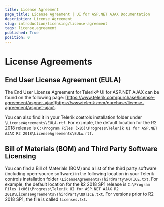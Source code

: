 ```yaml
---
title: License Agreement
page_title: License Agreement | UI for ASP.NET AJAX Documentation
description: License Agreement
slug: introduction/licensing/license-agreement
tags: license,agreement
published: True
position: 0
---
```


# License Agreements

## End User License Agreement (EULA)

The End User License Agreement for Telerik® UI for ASP.NET AJAX can be found on the following page: [https://www.telerik.com/purchase/license-agreement/aspnet-ajax](https://www.telerik.com/purchase/license-agreement/aspnet-ajax).

You can also find it in your Telerik controls installation folder under `\LicenseAgreements\EULA.rtf`.
For example, the default location for the R2 2018 release is `C:\Program Files (x86)\Progress\Telerik UI for ASP.NET AJAX R2 2018\LicenseAgreements\EULA.rtf`.


## Bill of Materials (BOM) and Third Party Software Licensing

You can find a Bill of Materials (BOM) and a list of the third party software (including open-source software) in the following location in your Telerik controls installation folder `\LicenseAgreements\ThirdParty\NOTICE.txt`.
For example, the default location for the R2 2018 SP1 release is `C:\Program Files (x86)\Progress\Telerik UI for ASP.NET AJAX R2 2018\LicenseAgreements\ThirdParty\NOTICE.txt`.
For versions prior to R2 2018 SP1, the file is called `licenses.txt`.

